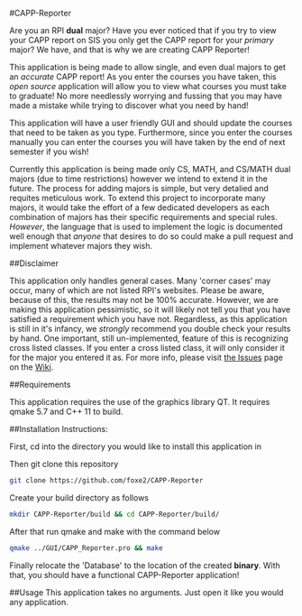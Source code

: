 #CAPP-Reporter

Are you an RPI **dual** major? Have you ever noticed that if you try to view your CAPP report on SIS you only get the CAPP report for your *primary* major? We have, and that is why we are creating CAPP Reporter!

This application is being made to allow single, and even dual majors to get an *accurate* CAPP report! As you enter the courses you have taken, this *open source* application will allow you to view what courses you must take to graduate! No more needlessly worrying and fussing that you may have made a mistake while trying to discover what you need by hand!

This application will have a user friendly GUI and should update the courses that need to be taken as you type. Furthermore, since you enter the courses manually you can enter the courses you will have taken by the end of next semester if you wish!

Currently this application is being made only CS, MATH, and CS/MATH dual majors (due to time restrictions) however we intend to extend it in the future. The process for adding majors is simple, but very detalied and requites meticulous work. To extend this project to incorporate many majors, it would take the effort of a few dedicated developers as each combination of majors has their specific requirements and special rules. *However*, the language that is used to implement the logic is documented well enough that *anyone* that desires to do so could make a pull request and implement whatever majors they wish.

##Disclaimer

This application only handles general cases. Many 'corner cases' may occur, many of which are not listed RPI's websites. Please be aware, because of this, the results may not be 100% accurate. However, we are making this application pessimistic, so it will likely not tell you that you have satisfied a requirement which you have not. Regardless, as this application is still in it's infancy, we *strongly* recommend you double check your results by hand. One important, still un-implemented, feature of this is recognizing cross listed classes. If you enter a cross listed class, it will only consider it for the major you entered it as. For more info, please visit [the Issues](https://github.com/zwimer/CAPP-Reporter/wiki/Issues) page on the [Wiki](https://github.com/zwimer/CAPP-Reporter/wiki).

##Requirements

This application requires the use of the graphics library QT. It requires qmake 5.7 and C++ 11 to build.

##Installation Instructions:

First, cd into the directory you would like to install this application in

Then git clone this repository
```bash
git clone https://github.com/foxe2/CAPP-Reporter
```

Create your build directory as follows
```bash
mkdir CAPP-Reporter/build && cd CAPP-Reporter/build/
```

After that run qmake and make with the command below
```bash
qmake ../GUI/CAPP_Reporter.pro && make
```

Finally relocate the 'Database' to the location of the created __binary__. With that, you should have a functional CAPP-Reporter application!

##Usage
This application takes no arguments. Just open it like you would any application.
